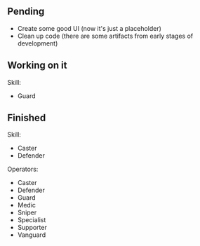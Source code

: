 ## Pending
- Create some good UI (now it's just a placeholder)
- Clean up code (there are some artifacts from early stages of development)

## Working on it
Skill:
- Guard

## Finished
Skill:
- Caster
- Defender

Operators:
- Caster
- Defender
- Guard
- Medic
- Sniper
- Specialist
- Supporter
- Vanguard
